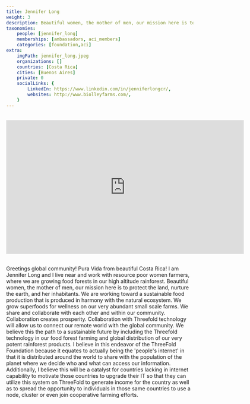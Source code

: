 ```yaml
---
title: Jennifer Long
weight: 3
description: Beautiful women, the mother of men, our mission here is to protect the land, nurture the earth.
taxonomies:
    people: [jennifer_long]
    memberships: [ambassadors, aci_members]
    categories: [foundation,aci]
extra:
    imgPath: jennifer_long.jpeg
    organizations: []
    countries: [Costa Rica]
    cities: [Buenos Aires]
    private: 0
    socialLinks: {
        LinkedIn: https://www.linkedin.com/in/jenniferlongcr/,
        websites: http://www.biolleyfarms.com/,
    }
---
```


</br>
<div class="aspect-w-16 aspect-h-9">
<iframe src="https://player.vimeo.com/video/416720160" width="640" height="360" frameborder="0" allow="autoplay; fullscreen" allowfullscreen></iframe>
</div>
</br>

Greetings global community! Pura Vida from beautiful Costa Rica! I am Jennifer Long and I live near and work with resource poor women farmers, where we are growing food forests in our high altitude rainforest. Beautiful women, the mother of men, our mission here is to protect the land, nurture the earth, and her inhabitants. We are working toward a sustainable food production that is produced in harmony with the natural ecosystem. We grow superfoods for wellness on our very abundant small scale farms. We share and collaborate with each other and within our community. Collaboration creates prosperity. Collaboration with Threefold technology will allow us to connect our remote world with the global community. We believe this the path to a sustainable future by including the Threefold technology in our food forest farming and global distribution of our very potent rainforest products. I believe in this endeavor of the ThreeFold Foundation because it equates to actually being the 'people's internet' in that it is distributed around the world to share with the population of the planet where we decide who and what can access our information. Additionally, I believe this will be a catalyst for countries lacking in internet capability to motivate those countries to upgrade their IT so that they can utilize this system on ThreeFold to generate income for the country as well as to spread the opportunity to individuals in those same countries to use a node, cluster or even join cooperative farming efforts.
